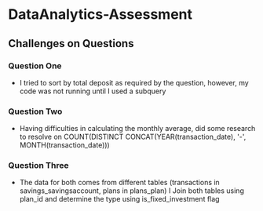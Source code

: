 # DataAnalytics-Assessment
## Challenges on Questions

### Question One
* I tried to sort by total deposit as required by the question, however, my code was not running until I used a subquery
### Question Two
* Having difficulties in calculating the monthly average, did some research to resolve on COUNT(DISTINCT CONCAT(YEAR(transaction_date), '-', MONTH(transaction_date)))
### Question Three
* The data for both comes from different tables (transactions in savings_savingsaccount, plans in plans_plan)	I Join both tables using plan_id and determine the type using is_fixed_investment flag
